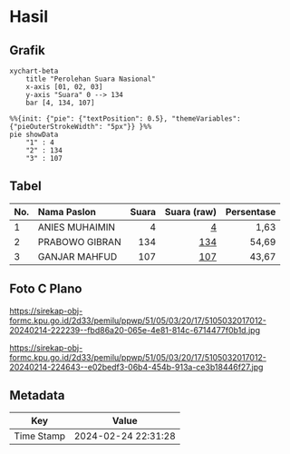 # Hasil

## Grafik

```mermaid
xychart-beta
    title "Perolehan Suara Nasional"
    x-axis [01, 02, 03]
    y-axis "Suara" 0 --> 134
    bar [4, 134, 107]
```

```mermaid
%%{init: {"pie": {"textPosition": 0.5}, "themeVariables": {"pieOuterStrokeWidth": "5px"}} }%%
pie showData
    "1" : 4
    "2" : 134
    "3" : 107
```

## Tabel

| No. | Nama Paslon    | Suara | Suara (raw) | Persentase |
|:--- |:-------------- | -----:| -----------:| ----------:|
| 1   | ANIES MUHAIMIN | 4     | [4][p-1]    | 1,63       |
| 2   | PRABOWO GIBRAN | 134   | [134][p-2]  | 54,69      |
| 3   | GANJAR MAHFUD  | 107   | [107][p-3]  | 43,67      |


[p-1]: https://github.com/gigit-pemilu/pemilu-2024/blob/main/pilpres/hitung-suara/sub/51-bali/sub/05-klungkung/sub/03-klungkung/sub/2017-tegak/sub/012-tps/sub/paslon-1.txt
[p-2]: https://github.com/gigit-pemilu/pemilu-2024/blob/main/pilpres/hitung-suara/sub/51-bali/sub/05-klungkung/sub/03-klungkung/sub/2017-tegak/sub/012-tps/sub/paslon-2.txt
[p-3]: https://github.com/gigit-pemilu/pemilu-2024/blob/main/pilpres/hitung-suara/sub/51-bali/sub/05-klungkung/sub/03-klungkung/sub/2017-tegak/sub/012-tps/sub/paslon-3.txt

## Foto C Plano

https://sirekap-obj-formc.kpu.go.id/2d33/pemilu/ppwp/51/05/03/20/17/5105032017012-20240214-222239--fbd86a20-065e-4e81-814c-6714477f0b1d.jpg

https://sirekap-obj-formc.kpu.go.id/2d33/pemilu/ppwp/51/05/03/20/17/5105032017012-20240214-224643--e02bedf3-06b4-454b-913a-ce3b18446f27.jpg


## Metadata

| Key        | Value               |
| ---------- | ------------------- |
| Time Stamp | 2024-02-24 22:31:28 |



